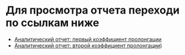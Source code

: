 # Для просмотра отчета переходи по ссылкам ниже
* [Аналитический отчет: первый коэффициент пролонгации](https://datalens.yandex/fbbhycxrvtq40)                  
* [Аналитический отчет: второй коэффициент пролонгации](https://datalens.yandex/sosnytf7n25ud))

